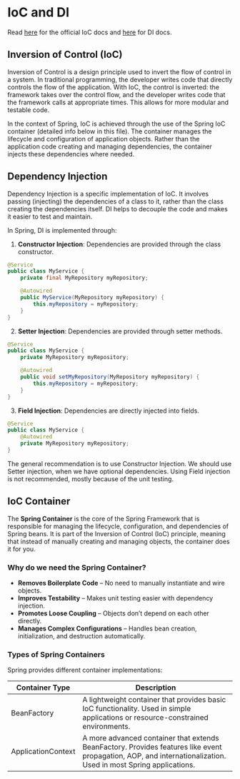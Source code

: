 # IoC and DI

Read [here](https://docs.spring.io/spring-framework/reference/core/beans.html) for the official IoC docs and [here](https://docs.spring.io/spring-framework/reference/core/beans/dependencies.html) for DI docs.

## Inversion of Control (IoC)

Inversion of Control is a design principle used to invert the flow of control in a system. In traditional programming, the developer writes code that directly controls the flow of the application. With IoC, the control is inverted: the framework takes over the control flow, and the developer writes code that the framework calls at appropriate times. This allows for more modular and testable code.

In the context of Spring, IoC is achieved through the use of the Spring IoC container (detailed info below in this file). The container manages the lifecycle and configuration of application objects. Rather than the application code creating and managing dependencies, the container injects these dependencies where needed.

## Dependency Injection

Dependency Injection is a specific implementation of IoC. It involves passing (injecting) the dependencies of a class to it, rather than the class creating the dependencies itself. DI helps to decouple the code and makes it easier to test and maintain.

In Spring, DI is implemented through:

1. **Constructor Injection**: Dependencies are provided through the class constructor.

```java
@Service
public class MyService {
    private final MyRepository myRepository;

    @Autowired
    public MyService(MyRepository myRepository) {
        this.myRepository = myRepository;
    }
}
```

2. **Setter Injection**: Dependencies are provided through setter methods.

```java
@Service
public class MyService {
    private MyRepository myRepository;

    @Autowired
    public void setMyRepository(MyRepository myRepository) {
        this.myRepository = myRepository;
    }
}
```

3. **Field Injection**: Dependencies are directly injected into fields.

```java
@Service
public class MyService {
    @Autowired
    private MyRepository myRepository;
}
```

The general recommendation is to use Constructor Injection. We should use Setter injection, when we have optional dependencies. Using Field injection is not recommended, mostly because of the unit testing.

## IoC Container

The **Spring Container** is the core of the Spring Framework that is responsible for managing the lifecycle, configuration, and dependencies of Spring beans. It is part of the Inversion of Control (IoC) principle, meaning that instead of manually creating and managing objects, the container does it for you.

### Why do we need the Spring Container?

- **Removes Boilerplate Code** – No need to manually instantiate and wire objects.
- **Improves Testability** – Makes unit testing easier with dependency injection.
- **Promotes Loose Coupling** – Objects don’t depend on each other directly.
- **Manages Complex Configurations** – Handles bean creation, initialization, and destruction automatically.

### Types of Spring Containers

Spring provides different container implementations:

| Container Type     | Description                                                                                                                                                    |
| ------------------ | -------------------------------------------------------------------------------------------------------------------------------------------------------------- |
| BeanFactory        | A lightweight container that provides basic IoC functionality. Used in simple applications or resource-constrained environments.                               |
| ApplicationContext | A more advanced container that extends BeanFactory. Provides features like event propagation, AOP, and internationalization. Used in most Spring applications. |
